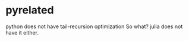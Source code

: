 # pyrelated
python does not have tail-recursion optimization
So what?
julia does not have it either.
